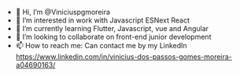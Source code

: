 - 👋 Hi, I’m @Viniciuspgmoreira
- 👀 I’m interested in work with Javascript ESNext React
- 🌱 I’m currently learning Flutter, Javascript, vue and Angular
- 💞️ I’m looking to collaborate on front-end junior development 
- 📫 How to reach me: Can contact me by my LinkedIn https://www.linkedin.com/in/vinicius-dos-passos-gomes-moreira-a04690163/

<!---
Viniciuspgmoreira/Viniciuspgmoreira is a ✨ special ✨ repository because its `README.md` (this file) appears on your GitHub profile.
You can click the Preview link to take a look at your changes.
--->
